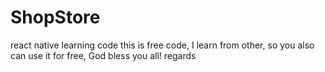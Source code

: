 # ShopStore
 react native learning code
this is free code, I learn from other, so you also can use it for free, God bless you all! regards
